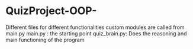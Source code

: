 # QuizProject-OOP-
Different files for different functionalities
custom modules are called from main.py 
main.py : the starting point
quiz_brain.py: Does the reasoning and main functioning of the program
